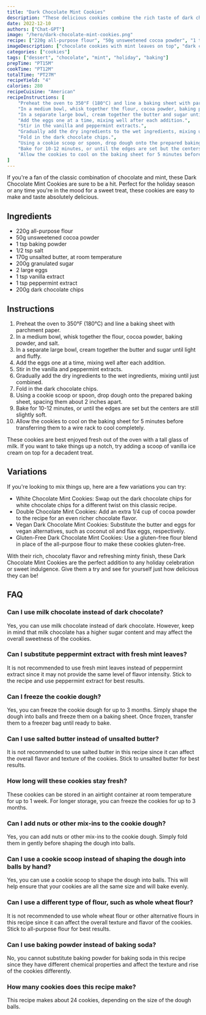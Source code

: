 ```yaml
---
title: "Dark Chocolate Mint Cookies"
description: "These delicious cookies combine the rich taste of dark chocolate with the refreshing flavor of mint. Perfect for any occasion!"
date: 2022-12-10
authors: ["Chat-GPT"]
image: "/hero/dark-chocolate-mint-cookies.png"
recipe: ["220g all-purpose flour", "50g unsweetened cocoa powder", "1 tsp baking powder", "1/2 tsp salt", "170g unsalted butter", "200g granulated sugar", "2 large eggs", "1 tsp vanilla extract", "1 tsp peppermint extract", "200g dark chocolate chips"]
imageDescription: ["chocolate cookies with mint leaves on top", "dark chocolate mint cookies on a white plate", "close-up of a dark chocolate mint cookie", "stack of dark chocolate mint cookies with milk in the background"]  
categories: ["cookies"]
tags: ["dessert", "chocolate", "mint", "holiday", "baking"]
prepTime: "PT15M"
cookTime: "PT12M"
totalTime: "PT27M"
recipeYield: "4"
calories: 280
recipeCuisine: "American"
recipeInstructions: [
    "Preheat the oven to 350°F (180°C) and line a baking sheet with parchment paper.",
    "In a medium bowl, whisk together the flour, cocoa powder, baking powder, and salt.",
    "In a separate large bowl, cream together the butter and sugar until light and fluffy.",
    "Add the eggs one at a time, mixing well after each addition.",
    "Stir in the vanilla and peppermint extracts.",
    "Gradually add the dry ingredients to the wet ingredients, mixing until just combined.",
    "Fold in the dark chocolate chips.",
    "Using a cookie scoop or spoon, drop dough onto the prepared baking sheet, spacing them about 2 inches apart.",
    "Bake for 10-12 minutes, or until the edges are set but the centers are still slightly soft.",
    "Allow the cookies to cool on the baking sheet for 5 minutes before transferring them to a wire rack to cool completely."
]
---
```


If you're a fan of the classic combination of chocolate and mint, these Dark Chocolate Mint Cookies are sure to be a hit. Perfect for the holiday season or any time you're in the mood for a sweet treat, these cookies are easy to make and taste absolutely delicious.

## Ingredients

- 220g all-purpose flour
- 50g unsweetened cocoa powder
- 1 tsp baking powder
- 1/2 tsp salt
- 170g unsalted butter, at room temperature
- 200g granulated sugar
- 2 large eggs
- 1 tsp vanilla extract
- 1 tsp peppermint extract
- 200g dark chocolate chips

## Instructions

1. Preheat the oven to 350°F (180°C) and line a baking sheet with parchment paper.
2. In a medium bowl, whisk together the flour, cocoa powder, baking powder, and salt.
3. In a separate large bowl, cream together the butter and sugar until light and fluffy.
4. Add the eggs one at a time, mixing well after each addition.
5. Stir in the vanilla and peppermint extracts.
6. Gradually add the dry ingredients to the wet ingredients, mixing until just combined.
7. Fold in the dark chocolate chips.
8. Using a cookie scoop or spoon, drop dough onto the prepared baking sheet, spacing them about 2 inches apart.
9. Bake for 10-12 minutes, or until the edges are set but the centers are still slightly soft.
10. Allow the cookies to cool on the baking sheet for 5 minutes before transferring them to a wire rack to cool completely.

These cookies are best enjoyed fresh out of the oven with a tall glass of milk. If you want to take things up a notch, try adding a scoop of vanilla ice cream on top for a decadent treat.

## Variations

If you're looking to mix things up, here are a few variations you can try:

- White Chocolate Mint Cookies: Swap out the dark chocolate chips for white chocolate chips for a different twist on this classic recipe.
- Double Chocolate Mint Cookies: Add an extra 1/4 cup of cocoa powder to the recipe for an even richer chocolate flavor.
- Vegan Dark Chocolate Mint Cookies: Substitute the butter and eggs for vegan alternatives, such as coconut oil and flax eggs, respectively.
- Gluten-Free Dark Chocolate Mint Cookies: Use a gluten-free flour blend in place of the all-purpose flour to make these cookies gluten-free.

With their rich, chocolaty flavor and refreshing minty finish, these Dark Chocolate Mint Cookies are the perfect addition to any holiday celebration or sweet indulgence. Give them a try and see for yourself just how delicious they can be!

## FAQ

### Can I use milk chocolate instead of dark chocolate?

Yes, you can use milk chocolate instead of dark chocolate. However, keep in mind that milk chocolate has a higher sugar content and may affect the overall sweetness of the cookies.

### Can I substitute peppermint extract with fresh mint leaves?

It is not recommended to use fresh mint leaves instead of peppermint extract since it may not provide the same level of flavor intensity. Stick to the recipe and use peppermint extract for best results.

### Can I freeze the cookie dough?

Yes, you can freeze the cookie dough for up to 3 months. Simply shape the dough into balls and freeze them on a baking sheet. Once frozen, transfer them to a freezer bag until ready to bake.

### Can I use salted butter instead of unsalted butter?

It is not recommended to use salted butter in this recipe since it can affect the overall flavor and texture of the cookies. Stick to unsalted butter for best results.

### How long will these cookies stay fresh?

These cookies can be stored in an airtight container at room temperature for up to 1 week. For longer storage, you can freeze the cookies for up to 3 months.

### Can I add nuts or other mix-ins to the cookie dough?

Yes, you can add nuts or other mix-ins to the cookie dough. Simply fold them in gently before shaping the dough into balls.

### Can I use a cookie scoop instead of shaping the dough into balls by hand?

Yes, you can use a cookie scoop to shape the dough into balls. This will help ensure that your cookies are all the same size and will bake evenly.

### Can I use a different type of flour, such as whole wheat flour?

It is not recommended to use whole wheat flour or other alternative flours in this recipe since it can affect the overall texture and flavor of the cookies. Stick to all-purpose flour for best results.

### Can I use baking powder instead of baking soda?

No, you cannot substitute baking powder for baking soda in this recipe since they have different chemical properties and affect the texture and rise of the cookies differently.

### How many cookies does this recipe make?

This recipe makes about 24 cookies, depending on the size of the dough balls.